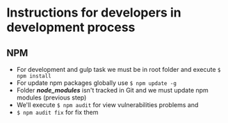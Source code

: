 # Instructions for developers in development process

## NPM
* For development and gulp task we must be in root folder and execute `$ npm install`
* For update npm packages globally use `$ npm update -g`
* Folder ___node_modules___ isn't tracked in Git and we must update npm modules (previous step)
* We'll execute `$ npm audit` for view vulnerabilities problems and
* `$ npm audit fix` for fix them

